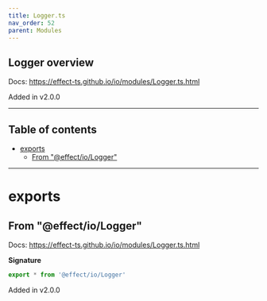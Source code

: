 ```yaml
---
title: Logger.ts
nav_order: 52
parent: Modules
---
```


## Logger overview

Docs: https://effect-ts.github.io/io/modules/Logger.ts.html

Added in v2.0.0

---

<h2 class="text-delta">Table of contents</h2>

- [exports](#exports)
  - [From "@effect/io/Logger"](#from-effectiologger)

---

# exports

## From "@effect/io/Logger"

Docs: https://effect-ts.github.io/io/modules/Logger.ts.html

**Signature**

```ts
export * from '@effect/io/Logger'
```

Added in v2.0.0
